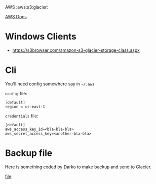 AWS
:aws:s3:glacier:

[AWS Docs](https://docs.aws.amazon.com/amazonglacier/latest/dev/getting-started-download-archive.html)

# Windows Clients

* https://s3browser.com/amazon-s3-glacier-storage-class.aspx

# Cli

You'll need config somewhere say in `~/.aws`

`config` file:

```
[default]
region = us-east-1
```

`credentials` file:

```
[default]
aws_access_key_id=<bla-bla-bla>
aws_secret_access_key=<another-bla-bla>
```

# Backup file

Here is something coded by Darko to make backup and send to Glacier.

[file](~/projects/s3-backups/backup.sh)
